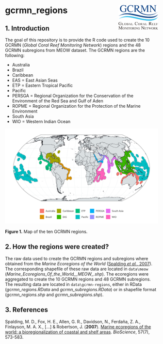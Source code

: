 # gcrmn_regions <img src='figs/logo_gcrmn.png' align="right" height="80" />

## 1. Introduction

The goal of this repository is to provide the R code used to create the 10 GCRMN (*Global Coral Reef Monitoring Network*) regions and the 48 GCRMN subregions from MEOW dataset. The GCRMN regions are the following:

* Australia
* Brazil
* Caribbean
* EAS = East Asian Seas
* ETP = Eastern Tropical Pacific
* Pacific
* PERSGA = Regional Organization for the Conservation of the Environment of the Red Sea and Gulf of Aden
* ROPME = Regional Organization for the Protection of the Marine Environment
* South Asia
* WIO = Western Indian Ocean

![gcrmn_regions](figs/map_regions.png)

**Figure 1.** Map of the ten GCRMN regions.

## 2. How the regions were created?

The raw data used to create the GCRMN regions and subregions where obtained from the *Marine Ecoregions of the World* ([Spalding *et al.*, 2007](https://doi.org/10.1641/B570707)). The corresponding shapefile of these raw data are located in `data\meow` (*Marine_Ecoregions_Of_the_World__MEOW_.shp*). The ecoregions were aggregated to create the 10 GCRMN regions and 48 GCRMN subregions. The resulting data are located in `data\gcrmn-regions`, either in RData (*gcrmn_regions.RData* and *gcrmn_subregions.RData*) or in shapefile format (*gcrmn_regions.shp* and *gcrmn_subregions.shp*).


## 3. References

Spalding, M. D., Fox, H. E., Allen, G. R., Davidson, N., Ferdaña, Z. A., Finlayson, M. A. X., [...] & Robertson, J. (**2007**). [Marine ecoregions of the world: a bioregionalization of coastal and shelf areas](https://doi.org/10.1641/B570707). *BioScience*, 57(7), 573-583.
